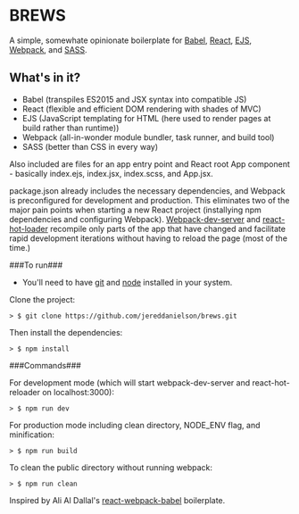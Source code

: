 # BREWS
A simple, somewhate opinionate boilerplate for [Babel](https://babeljs.io/), [React](https://facebook.github.io/react/), [EJS](http://ejs.co/), [Webpack](http://webpack.github.io/), and [SASS](http://sass-lang.com/).

## What's in it?

* Babel (transpiles ES2015 and JSX syntax into compatible JS)
* React (flexible and efficient DOM rendering with shades of MVC)
* EJS (JavaScript templating for HTML (here used to render pages at build rather than runtime))
* Webpack (all-in-wonder module bundler, task runner, and build tool)
* SASS (better than CSS in every way)

Also included are files for an app entry point and React root App component - basically index.ejs, index.jsx, index.scss, and App.jsx.

package.json already includes the necessary dependencies, and Webpack is preconfigured for development and production. This eliminates two of the major pain points when starting a new React project (installying npm dependencies and configuring Webpack). [Webpack-dev-server](https://webpack.github.io/docs/webpack-dev-server.html) and [react-hot-loader](https://github.com/gaearon/react-hot-loader) recompile only parts of the app that have changed and facilitate rapid development iterations without having to reload the page (most of the time.)

###To run###

* You'll need to have [git](https://git-scm.com/) and [node](https://nodejs.org/en/) installed in your system.

Clone the project:

```
> $ git clone https://github.com/jereddanielson/brews.git
```

Then install the dependencies:

```
> $ npm install
```

###Commands###

For development mode (which will start webpack-dev-server and react-hot-reloader on localhost:3000):

```
> $ npm run dev
```

For production mode including clean directory, NODE_ENV flag, and minification:

```
> $ npm run build
```

To clean the public directory without running webpack:

```
> $ npm run clean
```

Inspired by Ali Al Dallal's [react-webpack-babel](https://github.com/alicoding/react-webpack-babel) boilerplate.
